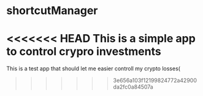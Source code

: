 # shortcutManager
<<<<<<< HEAD
This is a simple app to control crypro investments
=======
This is a test app that should let me easier controll my crypto losses(
>>>>>>> 3e656a103f12199824772a42900da2fc0a84507a
